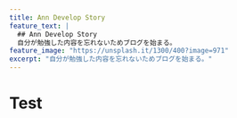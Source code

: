```yaml
---
title: Ann Develop Story
feature_text: |
  ## Ann Develop Story
  自分が勉強した内容を忘れないためブログを始まる。
feature_image: "https://unsplash.it/1300/400?image=971"
excerpt: "自分が勉強した内容を忘れないためブログを始まる。"
---
```


# Test
